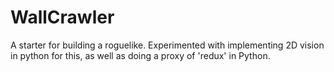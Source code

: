 # WallCrawler

A starter for building a roguelike. Experimented with implementing 2D vision in python for this,
as well as doing a proxy of 'redux' in Python.
